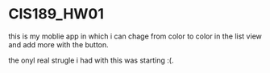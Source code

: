 # CIS189_HW01
this is my moblie app in which i can chage from color to color in the list view and add more with the button.

the onyl real strugle i had with this was starting :(.
